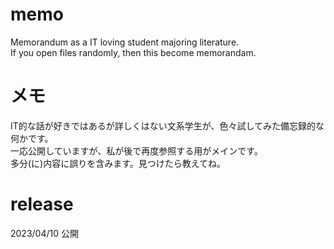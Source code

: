 # memo
Memorandum as a IT loving student majoring literature.  
If you open files randomly, then this become memorandam.

# メモ
IT的な話が好きではあるが詳しくはない文系学生が、色々試してみた備忘録的な何かです。  
一応公開していますが、私が後で再度参照する用がメインです。  
多分(に)内容に誤りを含みます。見つけたら教えてね。  

# release
2023/04/10  公開